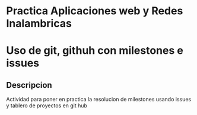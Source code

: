 # Practica Aplicaciones web y Redes Inalambricas

# Uso de git, githuh con milestones e issues

## Descripcion

Actividad para poner en practica la resolucion de milestones usando issues y tablero de proyectos en git hub
